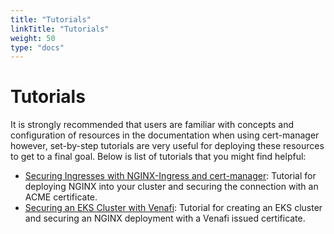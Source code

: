 ```yaml
---
title: "Tutorials"
linkTitle: "Tutorials"
weight: 50
type: "docs"
---
```


# Tutorials

It is strongly recommended that users are familiar with concepts and
configuration of resources in the documentation when using cert-manager
however, set-by-step tutorials are very useful for deploying these resources to
get to a final goal. Below is list of tutorials that you might find helpful:

- [Securing Ingresses with NGINX-Ingress and
  cert-manager](./acme/nginx-ingress.md): Tutorial for deploying NGINX into your
  cluster and securing the connection with an ACME certificate.
- [Securing an EKS Cluster with Venafi](./venafi/eks-venafi.md): Tutorial for
  creating an EKS cluster and securing an NGINX deployment with a Venafi issued
  certificate.
